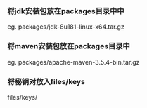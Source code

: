 ### 将jdk安装包放在packages目录中中
eg. packages/jdk-8u181-linux-x64.tar.gz
### 将maven安装包放在packages目录中
eg. packages/apache-maven-3.5.4-bin.tar.gz
### 将秘钥对放入files/keys
files/keys/
